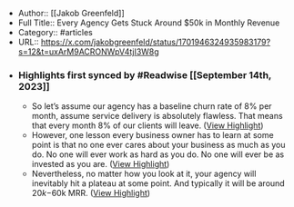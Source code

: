 - Author:: [[Jakob Greenfeld]]
- Full Title:: Every Agency Gets Stuck Around $50k in Monthly Revenue
- Category:: #articles
- URL:: https://x.com/jakobgreenfeld/status/1701946324935983179?s=12&t=uxArM9ACRONWpV4tjI3W8g
- ### Highlights first synced by #Readwise [[September 14th, 2023]]
    - So let’s assume our agency has a baseline churn rate of 8% per month, assume service delivery is absolutely flawless. That means that every month 8% of our clients will leave. ([View Highlight](https://read.readwise.io/read/01ha8q8dmjb34rvjsqx18sq6b5))
    - However, one lesson every business owner has to learn at some point is that no one ever cares about your business as much as you do. No one will ever work as hard as you do. No one will ever be as invested as you are. ([View Highlight](https://read.readwise.io/read/01ha8q9gcw4731rda75yqq5j12))
    - Nevertheless, no matter how you look at it, your agency will inevitably hit a plateau at some point. And typically it will be around $20k-$60k MRR. ([View Highlight](https://read.readwise.io/read/01ha8qmc7s08g4vtm8rk9wba5d))
